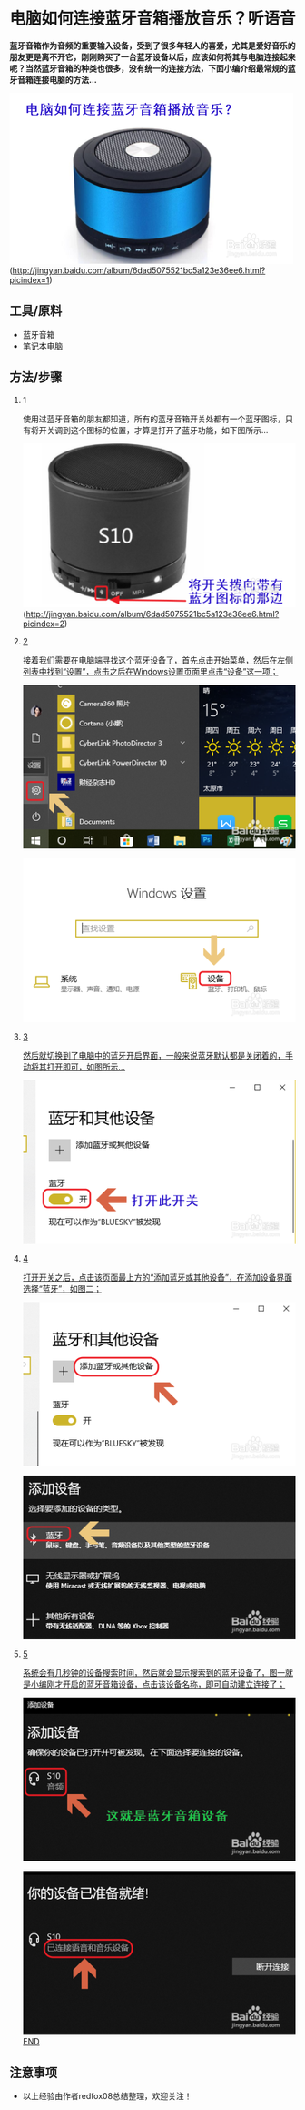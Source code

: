 # 电脑如何连接蓝牙音箱播放音乐？听语音

**蓝牙音箱作为音频的重要输入设备，受到了很多年轻人的喜爱，尤其是爱好音乐的朋友更是离不开它，刚刚购买了一台蓝牙设备以后，应该如何将其与电脑连接起来呢？当然蓝牙音箱的种类也很多，没有统一的连接方法，下面小编介绍最常规的蓝牙音箱连接电脑的方法...**

![电脑如何连接蓝牙音箱播放音乐？](imgs/95bd4e8c9bcec7f84dd70969034ce54a2e27fb34-20200718191454401.jpg)(http://jingyan.baidu.com/album/6dad5075521bc5a123e36ee6.html?picindex=1)

## 工具/原料

-   蓝牙音箱
-   笔记本电脑

## 方法/步骤

1.  1

    使用过蓝牙音箱的朋友都知道，所有的蓝牙音箱开关处都有一个蓝牙图标，只有将开关调到这个图标的位置，才算是打开了蓝牙功能，如下图所示...

    ![电脑如何连接蓝牙音箱播放音乐？](imgs/e6ae36066b0192dde3e0e2471a87031c98c0f034-20200718191454374.jpg)(http://jingyan.baidu.com/album/6dad5075521bc5a123e36ee6.html?picindex=2)

2.  [2](http://jingyan.baidu.com/album/6dad5075521bc5a123e36ee6.html?picindex=2)

    [接着我们需要在电脑端寻找这个蓝牙设备了，首先点击开始菜单，然后在左侧列表中找到“设置”，点击之后在Windows设置页面里点击“设备”这一项；](http://jingyan.baidu.com/album/6dad5075521bc5a123e36ee6.html?picindex=2)

    [![电脑如何连接蓝牙音箱播放音乐？](imgs/b7b28f87031c99c07a5cb532af2fa872951fed34-20200718191454439.jpg)](http://jingyan.baidu.com/album/6dad5075521bc5a123e36ee6.html?picindex=3)

    [![电脑如何连接蓝牙音箱播放音乐？](imgs/aebdff86242fa8724dbfea50bfdaf05e4b23e934-20200718191454437.jpg)](http://jingyan.baidu.com/album/6dad5075521bc5a123e36ee6.html?picindex=4)

3.  [3](http://jingyan.baidu.com/album/6dad5075521bc5a123e36ee6.html?picindex=4)

    [然后就切换到了电脑中的蓝牙开启界面，一般来说蓝牙默认都是关闭着的，手动将其打开即可，如图所示...](http://jingyan.baidu.com/album/6dad5075521bc5a123e36ee6.html?picindex=4)

    [![电脑如何连接蓝牙音箱播放音乐？](imgs/a9338a1fbee434da2cfe1e97f271fe1d97d8e434-20200718191454443.jpg)](http://jingyan.baidu.com/album/6dad5075521bc5a123e36ee6.html?picindex=5)

4.  [4](http://jingyan.baidu.com/album/6dad5075521bc5a123e36ee6.html?picindex=5)

    [打开开关之后，点击该页面最上方的“添加蓝牙或其他设备”，在添加设备界面选择“蓝牙”，如图二；](http://jingyan.baidu.com/album/6dad5075521bc5a123e36ee6.html?picindex=5)

    [![电脑如何连接蓝牙音箱播放音乐？](imgs/7830e01d96d818198380f379876efbf203b3de34-20200718191454448.jpg)](http://jingyan.baidu.com/album/6dad5075521bc5a123e36ee6.html?picindex=6)

    [![电脑如何连接蓝牙音箱播放音乐？](imgs/03f26bd7997bbbf430f8266e5549610f8a56d634-20200718191454450.jpg)](http://jingyan.baidu.com/album/6dad5075521bc5a123e36ee6.html?picindex=7)

5.  [5](http://jingyan.baidu.com/album/6dad5075521bc5a123e36ee6.html?picindex=7)

    [系统会有几秒钟的设备搜索时间，然后就会显示搜索到的蓝牙设备了，图一就是小编刚才开启的蓝牙音箱设备，点击该设备名称，即可自动建立连接了；](http://jingyan.baidu.com/album/6dad5075521bc5a123e36ee6.html?picindex=7)

    [![电脑如何连接蓝牙音箱播放音乐？](imgs/df087f0f8b56ad04dec8435ddae10ef85956d034.jpg)](http://jingyan.baidu.com/album/6dad5075521bc5a123e36ee6.html?picindex=8)

    [![电脑如何连接蓝牙音箱播放音乐？](imgs/0fb94656d53da8242f499866306651598440cb34.jpg)END](http://jingyan.baidu.com/album/6dad5075521bc5a123e36ee6.html?picindex=9)

## 注意事项

-   以上经验由作者redfox08总结整理，欢迎关注！